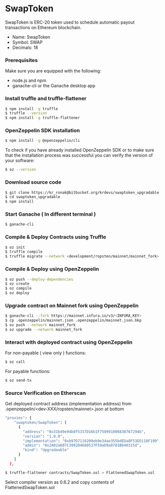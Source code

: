 # SwapToken

SwapToken is ERC-20 token used to schedule automatic payout transactions on Ethereum blockchain.

  - Name: SwapToken
  - Symbol: SWAP
  - Decimals: 18

### Prerequisites
Make sure you are equipped with the following:
  - node.js and npm
  - ganache-cli or the Ganache desktop app

### Install truffle and truffle-flattener
```sh
$ npm install -g truffle
$ truffle --version
$ npm install -g truffle-flattener
```

### OpenZeppelin SDK installation

```sh
$ npm install -g @openzeppelin/cli
```
To check if you have already installed OpenZeppelin SDK or to make sure that the installation process was successful you can verify the version of your software:

```sh
$ oz --version
```

### Download source code
```sh
$ git clone https://kr_ronak@bitbucket.org/krdevs/swaptoken_upgradable.git
$ cd swaptoken_upgradable
$ npm install
```

### Start Ganache ( In different terminal )
```sh
$ ganache-cli
```

### Compile & Deploy Contracts using Truffle
```sh
$ oz init
$ truffle compile
$ truffle migrate --network <development/ropsten/mainnet/mainnet_fork>
```

### Compile & Deploy using OpenZeppelin
```sh
$ oz push --deploy-dependencies
$ oz create
$ oz compile
$ oz deploy
```

### Upgrade contract on Mainnet fork using OpenZeppelin
```sh
$ ganache-cli --fork https://mainnet.infura.io/v3/<INFURA_KEY>
$ cp .openzeppelin/mainnet.json .openzeppelin/mainnet.json.bkp
$ oz push --network mainnet_fork
$ oz upgrade --network mainnet_fork
```

### Interact with deployed contract using OpenZeppelin
For non-payable ( view only ) functions:
```sh
$ oz call
```
For payable functions:
```sh
$ oz send-tx
```

### Source Verification on Etherscan
Get deployed contract address (implementation address) from .openzeppelin/<dev-XXX/ropsten/mainnet>.json at bottom
```sh
"proxies": {
    "swaptoken/SwapToken": [
      {
        "address": "0x31b49e94b0f5337D16b1F758991006838767294b",
        "version": "1.0.0",
        "implementation": "0xb97D7118209eb9e34ae355bdEDa8F53ED118F199",
        "admin": "0x2A02a607C399204680537F59aD9a8701B640315d",
        "kind": "Upgradeable"
      }
    ]
  },
```
```sh
$ truffle-flattener contracts/SwapToken.sol > FlattenedSwapToken.sol
```
Select compiler version as 0.6.2 and copy contents of FlattenedSwapToken.sol


